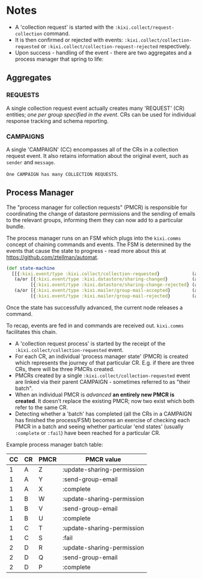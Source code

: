 # Notes

- A 'collection request' is started with the `:kixi.collect/request-collection` command.
- It is then confirmed or rejected with events: `:kixi.collect/collection-requested` or `:kixi.collect/collection-request-rejected` respectively.
- Upon success - handling of the event - there are two aggregates and a process manager that spring to life:

## Aggregates

### REQUESTS
A single collection request event actually creates many 'REQUEST' (CR) entities; *one per group specified in the event*. CRs can be used for individual response tracking and schema reporting.

### CAMPAIGNS
A single 'CAMPAIGN' (CC) encompasses all of the CRs in a collection request event. It also retains information about the original event, such as `sender` and `message`.

`One CAMPAIGN has many COLLECTION REQUESTS`.

## Process Manager
The "process manager for collection requests" (PMCR) is responsible for coordinating the change of datastore permissions and the sending of emails to the relevant groups, informing them they can now add to a particular bundle.

The process manager runs on an FSM which plugs into the `kixi.comms` concept of chaining commands and events. The FSM is determined by the events that cause the state to progress - read more about this at https://github.com/ztellman/automat.

``` clojure
(def state-machine
  [[{:kixi.event/type :kixi.collect/collection-requested}            (a/$ :update-sharing-permission)]
   (a/or [{:kixi.event/type :kixi.datastore/sharing-changed}         (a/$ :send-group-email)]
         [{:kixi.event/type :kixi.datastore/sharing-change-rejected} (a/$ :fail)])
   (a/or [{:kixi.event/type :kixi.mailer/group-mail-accepted}        (a/$ :complete)]
         [{:kixi.event/type :kixi.mailer/group-mail-rejected}        (a/$ :fail)])])
```

Once the state has successfully advanced, the current node releases a command.

To recap, events are fed in and commands are received out. `kixi.comms` facilitates this chain.

- A 'collection request process' is started by the receipt of the `:kixi.collect/collection-requested` event.
- For each CR, an individual 'process manager state' (PMCR) is created which represents the journey of that particular CR. E.g. if there are three CRs, there will be three PMCRs created.
- PMCRs created by a single `:kixi.collect/collection-requested` event are linked via their parent CAMPAIGN - sometimes referred to as "their batch".
- When an individual PMCR is *advanced* **an entirely new PMCR is created**. It doesn't replace the existing PMCR; now two exist which both refer to the same CR.
- Detecting whether a 'batch' has completed (all the CRs in a CAMPAIGN has finished the process/FSM) becomes an exercise of checking each PMCR in a batch and seeing whether particular 'end states' (usually `:complete` or `:fail`) have been reached for a particular CR.

Example process manager batch table:

| CC | CR | PMCR | PMCR value                 |
|----|----|------|----------------------------|
| 1  | A  |  Z   | :update-sharing-permission |
| 1  | A  |  Y   | :send-group-email          |
| 1  | A  |  X   | :complete                  |
| 1  | B  |  W   | :update-sharing-permission |
| 1  | B  |  V   | :send-group-email          |
| 1  | B  |  U   | :complete                  |
| 1  | C  |  T   | :update-sharing-permission |
| 1  | C  |  S   | :fail                      |
| 2  | D  |  R   | :update-sharing-permission |
| 2  | D  |  Q   | :send-group-email          |
| 2  | D  |  P   | :complete                  |
